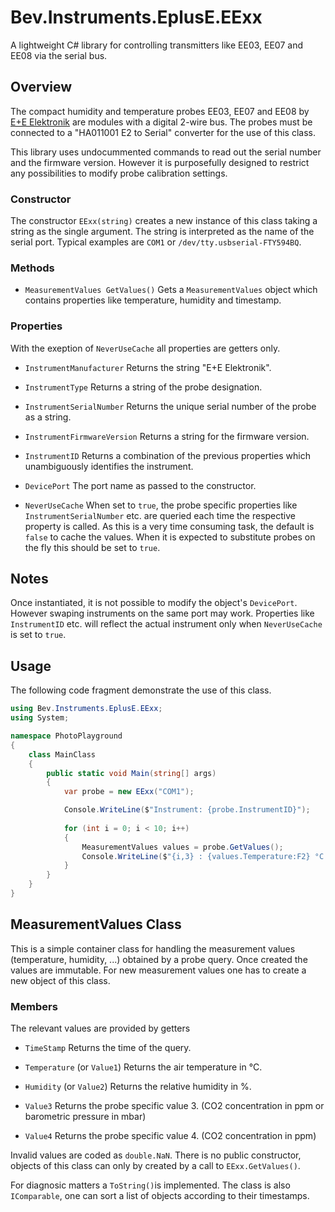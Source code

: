 Bev.Instruments.EplusE.EExx
===========================

A lightweight C# library for controlling transmitters like EE03, EE07 and EE08 via the serial bus.

## Overview

The compact humidity and temperature probes EE03, EE07 and EE08 by [E+E Elektronik](https://www.epluse.com/) are modules with a digital 2-wire bus. The probes must be connected to a "HA011001 E2 to Serial" converter for the use of this class.

This library uses undocummented commands to read out the serial number and the firmware version. However it is purposefully designed to restrict any possibilities to modify probe calibration settings.

### Constructor

The constructor `EExx(string)` creates a new instance of this class taking a string as the single argument. The string is interpreted as the name of the serial port. Typical examples are `COM1` or `/dev/tty.usbserial-FTY594BQ`. 

### Methods

* `MeasurementValues GetValues()`
Gets a `MeasurementValues` object which contains properties like temperature, humidity and timestamp.
 
### Properties

With the exeption of `NeverUseCache` all properties are getters only.

* `InstrumentManufacturer`
Returns the string "E+E Elektronik".

* `InstrumentType`
Returns a string of the probe designation.

* `InstrumentSerialNumber`
Returns the unique serial number of the probe as a string.

* `InstrumentFirmwareVersion`
Returns a string for the firmware version.

* `InstrumentID`
Returns a combination of the previous properties which unambiguously identifies the instrument.

* `DevicePort`
The port name as passed to the constructor.

* `NeverUseCache`
When set to `true`, the probe specific properties like `InstrumentSerialNumber` etc. are queried each time the respective property is called. As this is a very time consuming task, the default is `false` to cache the values. When it is expected to substitute probes on the fly this should be set to `true`.

## Notes

Once instantiated, it is not possible to modify the object's `DevicePort`. However swaping  instruments on the same port may work. Properties like `InstrumentID` etc. will reflect the actual instrument only when `NeverUseCache` is set to `true`.

## Usage

The following code fragment demonstrate the use of this class.

```cs
using Bev.Instruments.EplusE.EExx;
using System;

namespace PhotoPlayground
{
    class MainClass
    {
        public static void Main(string[] args)
        {
            var probe = new EExx("COM1");

            Console.WriteLine($"Instrument: {probe.InstrumentID}");
            
            for (int i = 0; i < 10; i++)
            {
                MeasurementValues values = probe.GetValues();
                Console.WriteLine($"{i,3} : {values.Temperature:F2} °C  -  {values.Humidity:F2} %");
            }
        }
    }
}
```
## MeasurementValues Class

This is a simple container class for handling the measurement values (temperature, humidity, ...) obtained by a probe query. Once created the values are immutable. For new measurement values one has to create a new object of this class. 

### Members

The relevant values are provided by getters

* `TimeStamp`
Returns the time of the query.

* `Temperature` (or `Value1`)
Returns the air temperature in °C.

* `Humidity` (or `Value2`)
Returns the relative humidity in %.

* `Value3`
Returns the probe specific value 3. (CO2 concentration in ppm or barometric pressure in mbar)

* `Value4`
Returns the probe specific value 4. (CO2 concentration in ppm)

Invalid values are coded as `double.NaN`. There is no public constructor, objects of this class can only by created by a call to `EExx.GetValues()`.

For diagnosic matters a `ToString()`is implemented. The class is also `IComparable`, one can sort a list of objects according to their timestamps.
